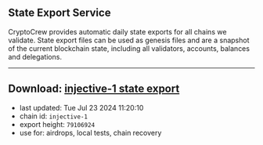 ## State Export Service
CryptoCrew provides automatic daily state exports for all chains we validate. State export files can be used as genesis files and are a snapshot of the current blockchain state, including all validators, accounts, balances and delegations.

---
**Download: [injective-1 state export](https://dl-eu2.ccvalidators.com/SERVICE/injective/injective-1_export_79106924.json)**
---

- last updated: Tue Jul 23 2024 11:20:10
- chain id: `injective-1`
- export height: `79106924`
- use for: airdrops, local tests, chain recovery
